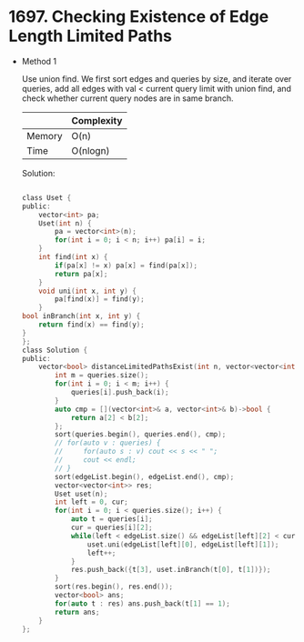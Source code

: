 # 1697. Checking Existence of Edge Length Limited Paths 
- Method 1

    Use union find. We first sort edges and queries by size, and iterate over queries, add all edges with val < current query limit with union find, and check whether current query nodes are in same branch.

    | |   Complexity  |
    | ----------- | ----------- | 
    |  Memory     | O(n) | 
    |      Time       |  O(nlogn) | 


    Solution:

    ``` h

    class Uset {
    public:
        vector<int> pa;
        Uset(int n) {
            pa = vector<int>(n);
            for(int i = 0; i < n; i++) pa[i] = i;
        }
        int find(int x) {
            if(pa[x] != x) pa[x] = find(pa[x]);
            return pa[x];
        }
        void uni(int x, int y) {
            pa[find(x)] = find(y);
        }
    bool inBranch(int x, int y) {
        return find(x) == find(y);
    }
    };
    class Solution {
    public:
        vector<bool> distanceLimitedPathsExist(int n, vector<vector<int>>& edgeList, vector<vector<int>>& queries) {
            int m = queries.size();
            for(int i = 0; i < m; i++) {
                queries[i].push_back(i);
            }
            auto cmp = [](vector<int>& a, vector<int>& b)->bool {
                return a[2] < b[2];
            };
            sort(queries.begin(), queries.end(), cmp);
            // for(auto v : queries) {
            //     for(auto s : v) cout << s << " ";
            //     cout << endl;
            // }
            sort(edgeList.begin(), edgeList.end(), cmp);
            vector<vector<int>> res;
            Uset uset(n);
            int left = 0, cur;
            for(int i = 0; i < queries.size(); i++) {
                auto t = queries[i];
                cur = queries[i][2];
                while(left < edgeList.size() && edgeList[left][2] < cur) {
                    uset.uni(edgeList[left][0], edgeList[left][1]);
                    left++;
                }
                res.push_back({t[3], uset.inBranch(t[0], t[1])});
            }
            sort(res.begin(), res.end());
            vector<bool> ans;
            for(auto t : res) ans.push_back(t[1] == 1);
            return ans;
        }
    };

    ```

<!-- - Method 2

    This is another method.

    | |   Complexity  |
    | ----------- | ----------- | 
    |  Memory     | O(n) | 
    |      Time       |  O(n) | 


    Solution:

    ``` h



    ```

- Additional Knowledge:
       
    Here are some additional knowledge.



<br> -->